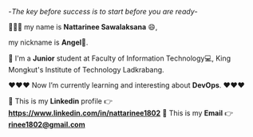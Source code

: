 -*The key before success is to start before you are ready*-

👋👋👋  my name is **Nattarinee Sawalaksana** 😄,
  
   my nickname is **Angel**👼.

  🎒 I'm a **Junior** student at Faculty of Information Technology💻, King Mongkut's Institute of Technology Ladkrabang.

  ♥️♥️♥️ Now I’m currently learning and interesting about **DevOps**. ♥️♥️♥️
  
  
  📁 This is my **Linkedin** profile 	👉  **https://www.linkedin.com/in/nattarinee1802**
  📧 This is my **Email**             👉  **rinee1802@gmail.com**
<!--
**angellllegna/angellllegna** is a ✨ _special_ ✨ repository because its `README.md` (this file) appears on your GitHub profile.

Here are some ideas to get you started:

- 🔭 I’m currently working on ...
- 🌱 I’m currently learning ...
- 👯 I’m looking to collaborate on ...
- 🤔 I’m looking for help with ...
- 💬 Ask me about ...
- 📫 How to reach me: ...
- 😄 Pronouns: ...
- ⚡ Fun fact: ...
-->
